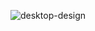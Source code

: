 ![desktop-design](https://github.com/Shuaib-Adebowale/project-profile-card-component/assets/129074002/2dd257a7-6974-4462-a180-4d2123d5f757)

